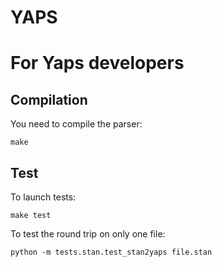 # YAPS

# For Yaps developers
## Compilation

You need to compile the parser:
```
make
```

## Test

To launch tests:
```
make test
```


To test the round trip on only one file:
```
python -m tests.stan.test_stan2yaps file.stan
```
